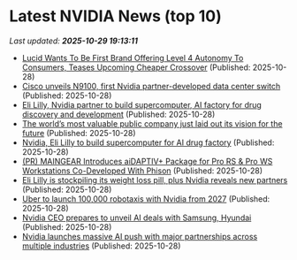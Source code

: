 # Latest NVIDIA News (top 10)
_Last updated: **2025-10-29 19:13:11**_

- [Lucid Wants To Be First Brand Offering Level 4 Autonomy To Consumers, Teases Upcoming Cheaper Crossover](https://www.jalopnik.com/2010246/lucid-level-4-autonomy-nvidia-partnership-crossover-teaser/) (Published: 2025-10-28)
- [Cisco unveils N9100, first Nvidia partner-developed data center switch](https://thefly.com/permalinks/entry.php/id4222951/CSCO;NVDA-Cisco-unveils-N-first-Nvidia-partnerdeveloped-data-center-switch) (Published: 2025-10-28)
- [Eli Lilly, Nvidia partner to build supercomputer, AI factory for drug discovery and development](https://biztoc.com/x/7220e9412ecfef8f) (Published: 2025-10-28)
- [The world’s most valuable public company just laid out its vision for the future](https://biztoc.com/x/72f233981699e91e) (Published: 2025-10-28)
- [Nvidia, Eli Lilly to build supercomputer for AI drug factory](https://biztoc.com/x/c030ec3c24dfb18b) (Published: 2025-10-28)
- [(PR) MAINGEAR Introduces aiDAPTIV+ Package for Pro RS & Pro WS Workstations Co-Developed With Phison](https://www.techpowerup.com/342346/maingear-introduces-aidaptiv-package-for-pro-rs-pro-ws-workstations-co-developed-with-phison) (Published: 2025-10-28)
- [Eli Lilly is stockpiling its weight loss pill, plus Nvidia reveals new partners](https://biztoc.com/x/e8c482718fede271) (Published: 2025-10-28)
- [Uber to launch 100,000 robotaxis with Nvidia from 2027](https://biztoc.com/x/c52689bb49da774f) (Published: 2025-10-28)
- [Nvidia CEO prepares to unveil AI deals with Samsung, Hyundai](https://biztoc.com/x/6c2c730fc50673dc) (Published: 2025-10-28)
- [Nvidia launches massive AI push with major partnerships across multiple industries](https://biztoc.com/x/130ed25ce711f647) (Published: 2025-10-28)
